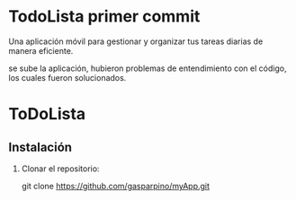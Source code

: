 # TodoLista  primer commit
  Una aplicación móvil para gestionar y organizar tus tareas diarias de manera eficiente.

  se sube la aplicación, hubieron problemas de entendimiento con el código, los cuales fueron solucionados. 
  # ToDoLista



## Instalación

1. Clonar el repositorio:

   git clone https://github.com/gasparpino/myApp.git

